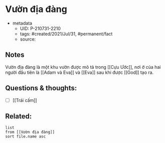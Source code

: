# Vườn địa đàng

- metadata
	- UID: P-210731-2210
	- tags: #created/2021/Jul/31, #permanent/fact 
	- source: 

## Notes
Vườn địa đàng là một khu vườn được mô tả trong [[Cựu Ước]], nơi ở của hai người đầu tiên là [[Adam và Eva]] và [[Eva]] sau khi được [[God]] tạo ra.

## Questions & thoughts:
- [ ] [[Trái cấm]]

## Related:

```dataview
list
from [[Vườn địa đàng]]
sort file.name asc
```
